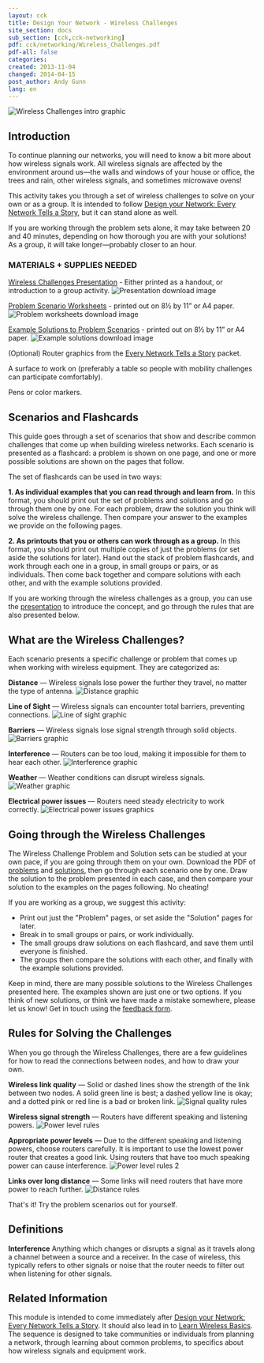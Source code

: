 ```yaml
---
layout: cck
title: Design Your Network - Wireless Challenges
site_section: docs
sub_section: [cck,cck-networking]
pdf: cck/networking/Wireless_Challenges.pdf
pdf-all: false
categories: 
created: 2013-11-04
changed: 2014-04-15
post_author: Andy Gunn
lang: en
---
```

![Wireless Challenges intro graphic](/files/styles/large/public/CCK_Wireless_Challenges_intro_graphic.png "Intro graphic")

## Introduction

To continue planning our networks, you will need to know a bit more about how wireless signals work. All wireless signals are affected by the environment around us—the walls and windows of your house or office, the trees and rain, other wireless signals, and sometimes microwave ovens!

This activity takes you through a set of wireless challenges to solve on your own or as a group. It is intended to follow [Design your Network: Every Network Tells a Story](/docs/cck/planning/design-your-network-every-network-tells-story), but it can stand alone as well.

If you are working through the problem sets alone, it may take between 20 and 40 minutes, depending on how thorough you are with your solutions! As a group, it will take longer—probably closer to an hour.

### MATERIALS + SUPPLIES NEEDED

[Wireless Challenges Presentation](/files/cck/networking/Wireless_Challenges_Presentation.pdf "Wireless Challenges Presentation") - Either printed as a handout, or introduction to a group activity.
![Presentation download image](/files/styles/large/public/CCK_Wireless_Challenges_presentation_download.png)

[Problem Scenario Worksheets](/files/cck/networking/Problem_Scenario_Workbook.pdf) - printed out on 8½ by 11” or A4 paper.
![Problem worksheets download image](/files/styles/large/public/CCK_Wireless_Challenges_flashcard_download.png)

[Example Solutions to Problem Scenarios](/files/cck/networking/Example_Solutions_to_Wireless_Challenges_Workbook.pdf) - printed out on 8½ by 11” or A4 paper.
![Example solutions download image](/files/styles/large/public/CCK_Wireless_Challenges_flashcard_download.png)

(Optional) Router graphics from the [Every Network Tells a Story](/docs/cck/planning/design-your-network-every-network-tells-story) packet.

A surface to work on (preferably a table so people with mobility challenges can participate comfortably).

Pens or color markers.


## Scenarios and Flashcards

This guide goes through a set of scenarios that show and describe common challenges that come up when building wireless networks. Each scenario is presented as a flashcard: a problem is shown on one page, and one or more possible solutions are shown on the pages that follow.

The set of flashcards can be used in two ways:

**1. As individual examples that you can read through and learn from.** In this format, you should print out the set of problems and solutions and go through them one by one. For each problem, draw the solution you think will solve the wireless challenge. Then compare your answer to the examples we provide on the following pages.

**2. As printouts that you or others can work through as a group.** In this format, you should print out multiple copies of just the problems (or set aside the solutions for later). Hand out the stack of problem flashcards, and work through each one in a group, in small groups or pairs, or as individuals. Then come back together and compare solutions with each other, and with the example solutions provided.

If you are working through the wireless challenges as a group, you can use the [presentation](/files/cck/networking/3-CCK-Networking-Wireless_Challenges_Presentation.pdf) to introduce the concept, and go through the rules that are also presented below.


## What are the Wireless Challenges?

Each scenario presents a specific challenge or problem that comes up when working with wireless equipment. They are categorized as:

**Distance** — Wireless signals lose power the further they travel, no matter the type of antenna.
![Distance graphic](/files/styles/large/public/CCK_Wireless_Challenges_distance.png)

**Line of Sight** — Wireless signals can encounter total barriers, preventing connections.
![Line of sight graphic](/files/styles/large/public/CCK_Wireless_Challenges_line_of_sight.png)

**Barriers** — Wireless signals lose signal strength through solid objects.
![Barriers graphic](/files/styles/large/public/CCK_Wireless_Challenges_barriers.png)

**Interference** — Routers can be too loud, making it impossible for them to hear each other.
![Interference graphic](/files/styles/large/public/CCK_Wireless_Challenges_wireless_interference.png)

**Weather** — Weather conditions can disrupt wireless signals.
![Weather graphic](/files/styles/large/public/CCK_Wireless_Challenges_weather.png)

**Electrical power issues** — Routers need steady electricity to work correctly.
![Electrical power issues graphics](/files/styles/large/public/CCK_Wireless_Challenges_power_issues.png)


## Going through the Wireless Challenges

The Wireless Challenge Problem and Solution sets can be studied at your own pace, if you are going through them on your own. Download the PDF of [problems](/files/cck/networking/Problem_Scenario_Workbook.pdf) and [solutions](/files/cck/networking/Example_Solutions_to_Wireless_Challenges_Workbook.pdf), then go through each scenario one by one. Draw the solution to the problem presented in each case, and then compare your solution to the examples on the pages following. No cheating!

If you are working as a group, we suggest this activity:
* Print out just the "Problem" pages, or set aside the "Solution" pages for later.
* Break in to small groups or pairs, or work individually.
* The small groups draw solutions on each flashcard, and save them until everyone is finished.
* The groups then compare the solutions with each other, and finally with the example solutions provided.

Keep in mind, there are many possible solutions to the Wireless Challenges presented here. The examples shown are just one or two options. If you think of new solutions, or think we have made a mistake somewhere, please let us know! Get in touch using the [feedback form](/contact).


## Rules for Solving the Challenges

When you go through the Wireless Challenges, there are a few guidelines for how to read the connections between nodes, and how to draw your own.

**Wireless link quality** — Solid or dashed lines show the strength of the link between two nodes. A solid green line is best; a dashed yellow line is okay; and a dotted pink or red line is a bad or broken link.
![Signal quality rules](/files/WirelessChallenges-Rules-signal-quality.png)

**Wireless signal strength** — Routers have different speaking and listening powers.
![Power level rules](/files/styles/large/public/CCK_Wireless_Challenges_power_levels_rules_2.png)

**Appropriate power levels** — Due to the different speaking and listening powers, choose routers carefully. It is important to use the lowest power router that creates a good link. Using routers that have too much speaking power can cause interference.
![Power level rules 2](/files/CCK_Wireless_Challenges_power_levels_rules.png)

**Links over long distance** — Some links will need routers that have more power to reach further.
![Distance rules](/files/CCK_Wireless_Challenges_distance_rules.png)

That's it! Try the problem scenarios out for yourself.


## Definitions

**Interference**
Anything which changes or disrupts a signal as it travels along a channel between a source and a receiver. In the case of wireless, this typically refers to other signals or noise that the router needs to filter out when listening for other signals.</dd>


## Related Information

This module is intended to come immediately after [Design your Network: Every Network Tells a Story](/docs/cck/planning/design-your-network-every-network-tells-story). It should also lead in to [Learn Wireless Basics](/docs/cck/networking/learn-wireless-basics/). The sequence is designed to take communities or individuals from planning a network, through learning about common problems, to specifics about how wireless signals and equipment work.
